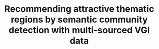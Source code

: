 ---
title: "Recommending attractive thematic regions by semantic community detection with multi-sourced VGI data"



publication_types: ["2"]

# Publication name and optional abbreviated publication name.
publication: "International Journal of Geographical Information Science"

---